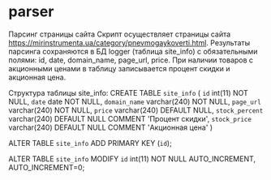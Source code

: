 # parser
Парсинг страницы сайта
Скрипт осуществляет страницы сайта https://mirinstrumenta.ua/category/pnevmogaykoverti.html.
Результаты парсинга сохраняются в БД logger (таблица site_info) с обязательными полями: id, date, domain_name, page_url, price. 
При наличии товаров с акционными ценами в таблицу записывается процент скидки и акционная цена. 

Структура таблицы site_info:
CREATE TABLE `site_info` (
  `id` int(11) NOT NULL,
  `date` date NOT NULL,
  `domain_name` varchar(240) NOT NULL,
  `page_url` varchar(240) NOT NULL,
  `price` varchar(240) DEFAULT NULL,
  `stock_percent` varchar(240) DEFAULT NULL COMMENT 'Процент скидки',
  `stock_price` varchar(240) DEFAULT NULL COMMENT 'Акционная цена'
)

ALTER TABLE `site_info`
  ADD PRIMARY KEY (`id`);
  
ALTER TABLE `site_info`
  MODIFY `id` int(11) NOT NULL AUTO_INCREMENT, AUTO_INCREMENT=0;
